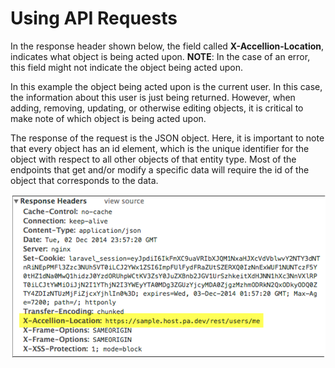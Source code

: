 # Using API Requests

In the response header shown below, the field called **X-Accellion-Location**, indicates what object is being acted upon. 
**NOTE**:  In the case of an error, this field might not indicate the object being acted upon.  

In this example the object being acted upon is the current user. In this case, the information about this user is just being returned. However, when adding, removing, updating, or otherwise editing objects, it is critical to make note of which object is being acted upon.  

The response of the request is the JSON object. Here, it is important to note that every object has an id element, which is the unique identifier for the object with respect to all other objects of that entity type. Most of the endpoints that get and/or modify a specific data will require the id of the object that corresponds to the data.  


![](../images/response_head.png)

